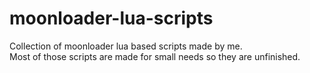 # moonloader-lua-scripts
Collection of moonloader lua based scripts made by me.<br>Most of those scripts are made for small needs so they are unfinished.
